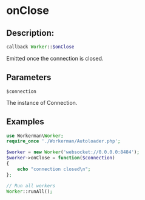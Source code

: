 # onClose
## Description:
```php
callback Worker::$onClose
```

Emitted once the connection is closed.

## Parameters

``` $connection ```

The instance of Connection.


## Examples

```php
use Workerman\Worker;
require_once './Workerman/Autoloader.php';

$worker = new Worker('websocket://0.0.0.0:8484');
$worker->onClose = function($connection)
{
    echo "connection closed\n";
};

// Run all workers
Worker::runAll();
```
